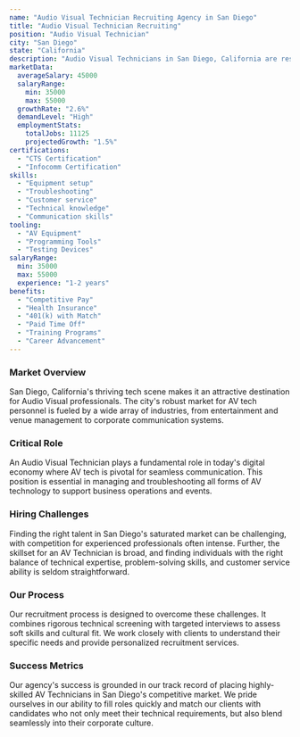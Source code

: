 ```yaml
---
name: "Audio Visual Technician Recruiting Agency in San Diego"
title: "Audio Visual Technician Recruiting"
position: "Audio Visual Technician"
city: "San Diego"
state: "California"
description: "Audio Visual Technicians in San Diego, California are responsible for setting up, installing, operating, testing, and troubleshooting audio and video equipment."
marketData:
  averageSalary: 45000
  salaryRange:
    min: 35000
    max: 55000
  growthRate: "2.6%"
  demandLevel: "High"
  employmentStats:
    totalJobs: 11125
    projectedGrowth: "1.5%"
certifications:
  - "CTS Certification"
  - "Infocomm Certification"
skills:
  - "Equipment setup"
  - "Troubleshooting"
  - "Customer service"
  - "Technical knowledge"
  - "Communication skills"
tooling:
  - "AV Equipment"
  - "Programming Tools"
  - "Testing Devices"
salaryRange:
  min: 35000
  max: 55000
  experience: "1-2 years"
benefits:
  - "Competitive Pay"
  - "Health Insurance"
  - "401(k) with Match"
  - "Paid Time Off"
  - "Training Programs"
  - "Career Advancement"
---
```


### Market Overview
San Diego, California's thriving tech scene makes it an attractive destination for Audio Visual professionals. The city's robust market for AV tech personnel is fueled by a wide array of industries, from entertainment and venue management to corporate communication systems.

### Critical Role
An Audio Visual Technician plays a fundamental role in today's digital economy where AV tech is pivotal for seamless communication. This position is essential in managing and troubleshooting all forms of AV technology to support business operations and events.

### Hiring Challenges
Finding the right talent in San Diego's saturated market can be challenging, with competition for experienced professionals often intense. Further, the skillset for an AV Technician is broad, and finding individuals with the right balance of technical expertise, problem-solving skills, and customer service ability is seldom straightforward.

### Our Process
Our recruitment process is designed to overcome these challenges. It combines rigorous technical screening with targeted interviews to assess soft skills and cultural fit. We work closely with clients to understand their specific needs and provide personalized recruitment services.

### Success Metrics
Our agency's success is grounded in our track record of placing highly-skilled AV Technicians in San Diego's competitive market. We pride ourselves in our ability to fill roles quickly and match our clients with candidates who not only meet their technical requirements, but also blend seamlessly into their corporate culture.